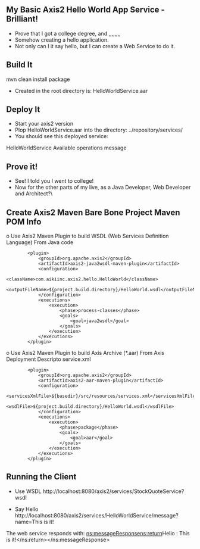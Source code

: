 My Basic Axis2 Hello World App Service - Brilliant!
--------------------------------------------------------------
- Prove that I got a college degree, and ,,,,,,,,
- Somehow creating a hello application.
- Not only can I it say hello, but I can create a Web Service to do it.


Build It
-----------------------------
mvn clean install package

- Created in the root directory is: HelloWorldService.aar


Deploy It
--------------------

- Start your axis2 version
- Plop HelloWorldService.aar into the directory: ../repository/services/
- You should see this deployed service:

HelloWorldService
Available operations
    message


Prove it!
----------------------------------------
- See! I told you I went to college!
- Now for the other parts of my live, as a Java Developer, Web Developer and Architect?\


Create Axis2 Maven Bare Bone Project Maven POM Info
--------------------------------------------------------------------
o Use Axis2 Maven Plugin to build WSDL (Web Services Definition Language) From Java code

			<plugin>
				<groupId>org.apache.axis2</groupId>
				<artifactId>axis2-java2wsdl-maven-plugin</artifactId>
				<configuration>
					<className>com.aikiinc.axis2.hello.HelloWorld</className>
					<outputFileName>${project.build.directory}/HelloWorld.wsdl</outputFileName>
				</configuration>
				<executions>
					<execution>
						<phase>process-classes</phase>
						<goals>
							<goal>java2wsdl</goal>
						</goals>
					</execution>
				</executions>
			</plugin>

o Use Axis2 Maven Plugin to build Axis Archive (*.aar) From Axis Deployment Descripto service.xml

			<plugin>
				<groupId>org.apache.axis2</groupId>
				<artifactId>axis2-aar-maven-plugin</artifactId>
				<configuration>
					<servicesXmlFile>${basedir}/src/resources/services.xml</servicesXmlFile>
					<wsdlFile>${project.build.directory}/HelloWorld.wsdl</wsdlFile>
				</configuration>
				<executions>
					<execution>
						<phase>package</phase>
						<goals>
							<goal>aar</goal>
						</goals>
					</execution>
				</executions>
			</plugin>


Running the Client
-----------------------------------------
- Use WSDL
http://localhost:8080/axis2/services/StockQuoteService?wsdl

- Say Hello
http://localhost:8080/axis2/services/HelloWorldService/message?name=This is it!

The web service responds with:
<ns:messageResponse><ns:return>Hello : This is it!</ns:return></ns:messageResponse>

